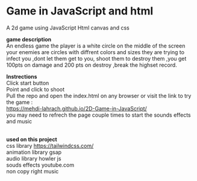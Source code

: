 # Game in JavaScript and html
 
A 2d game using JavaScript Html canvas and css

**game description**
<br>
An endless game the player is a white circle on the middle of the screen your enemies are circles with diffrent colors and sizes they are trying to infect you  ,dont let them get to you, shoot them to destroy them ,you get 100pts 
on damage and 200 pts on destroy ,break the highset record.<br>


**Instrections**
<br>Click start button <br>
Point and click to shoot <br>
Pull the repo and open the index.html on any browser or visit the link to try the game :<br>
https://mehdi-lahrach.github.io/2D-Game-in-JavaScript/ <br>
you may need to refrech the page couple times to start the sounds effects and music <br> <br>

**used on this project** <br>
css library https://tailwindcss.com/ <br>
animation library gsap <br>
audio library howler js <br>
souds effects youtube.com <br>
non copy right music <br>



